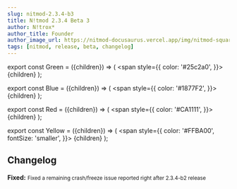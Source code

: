 ```yaml
---
slug: nitmod-2.3.4-b3
title: N!tmod 2.3.4 Beta 3
author: N!trox*
author_title: Founder
author_image_url: https://nitmod-docusaurus.vercel.app/img/nitmod-square.webp
tags: [nitmod, release, beta, changelog]
---
```


export const Green = ({children}) => (
  <span
    style={{
      color: '#25c2a0',
    }}>
    {children}
  </span>
);

export const Blue = ({children}) => (
  <span
    style={{
      color: '#1877F2',
    }}>
    {children}
  </span>
);

export const Red = ({children}) => (
  <span
    style={{
      color: '#CA1111',
    }}>
    {children}
  </span>
);

export const Yellow = ({children}) => (
  <span
    style={{
      color: '#FFBA00',
      fontSize: 'smaller',
    }}>
    {children}
  </span>
);

## Changelog
**<Blue>Fixed:</Blue>** <small>Fixed a remaining crash/freeze issue reported right after 2.3.4-b2 release</small>  